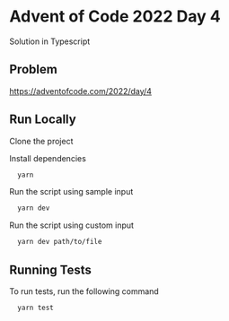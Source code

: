 # Advent of Code 2022 Day 4

Solution in Typescript

## Problem

https://adventofcode.com/2022/day/4

## Run Locally

Clone the project

Install dependencies

```bash
  yarn
```

Run the script using sample input

```bash
  yarn dev
```

Run the script using custom input

```bash
  yarn dev path/to/file
```

## Running Tests

To run tests, run the following command

```bash
  yarn test
```

